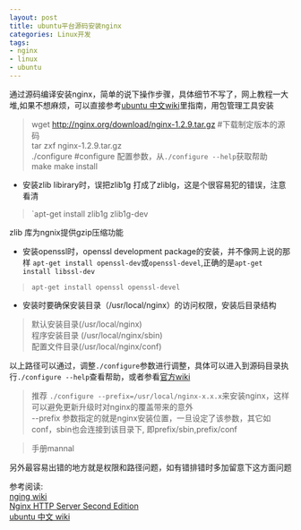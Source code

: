 ```yaml
---
layout: post
title: ubuntu平台源码安装nginx
categories: Linux开发
tags: 
- nginx
- linux
- ubuntu
---
```


通过源码编译安装nginx，简单的说下操作步骤，具体细节不写了，网上教程一大堆,如果不想麻烦，可以直接参考[ubuntu 中文wiki](http://wiki.ubuntu.org.cn/Nginx)里指南，用包管理工具安装
>  wget http://nginx.org/download/nginx-1.2.9.tar.gz #下载制定版本的源码   
tar zxf nginx-1.2.9.tar.gz    
> ./configure #configure 配置参数，从`./configure --help`获取帮助    
> make 
> make install

+ 安装zlib libirary时，误把zlib1g 打成了zliblg，这是个很容易犯的错误，注意看清
> `apt-get install zlib1g zlib1g-dev

zlib 库为ngnix提供gzip压缩功能

+ 安装openssl时，openssl development package的安装，并不像网上说的那样 `apt-get install openssl-dev`或`openssl-devel`,正确的是`apt-get install libssl-dev`
> `apt-get install openssl openssl-devel`

+ 安装时要确保安装目录（/usr/local/nginx）的访问权限，安装后目录结构
> 默认安装目录(/usr/local/nginx)   
程序安装目录 (/usr/local/nginx/sbin)    
配置文件目录(/usr/local/nginx/conf)

以上路径可以通过，调整`./configure`参数进行调整，具体可以进入到源码目录执行`./configure --help`查看帮助，或者参看[官方wiki](http://wiki.nginx.org)    
> 推荐 `./configure --prefix=/usr/local/nginx-x.x.x`来安装nginx，这样可以避免更新升级时对nginx的覆盖带来的意外   
--prefix 参数指定的就是nginx安装位置，一旦设定了该参数，其它如conf，sbin也会连接到该目录下, 即prefix/sbin,prefix/conf

> 手册mannal

另外最容易出错的地方就是权限和路径问题，如有错排错时多加留意下这方面问题

参考阅读:   
[nging wiki](http://wiki.nginx.org)    
[Nginx HTTP Server Second Edition](http://wiki.ubuntu.org.cn/Nginx)    
[ubuntu 中文 wiki]()
